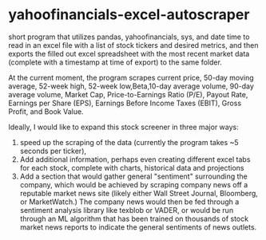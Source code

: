 # yahoofinancials-excel-autoscraper
short program that utilizes pandas, yahoofinancials, sys, and date time to read in an excel file with a list of stock tickers and desired metrics, and then exports the filled out excel spreadsheet with the most recent market data (complete with a timestamp at time of export) to the same folder. 

At the current moment, the program scrapes current price, 50-day moving average, 52-week high,  52-week low,Beta,10-day average volume, 90-day average volume, Market Cap, Price-to-Earnings Ratio (P/E), Payout Rate, Earnings per Share (EPS), Earnings Before Income Taxes (EBIT), Gross Profit, and Book Value. 

Ideally, I would like to expand this stock screener in three major ways:

1) speed up the scraping of the data (currently the program takes ~5 seconds per ticker), 
2) Add additional information, perhaps even creating different excel tabs for each stock, complete with charts, historical data and projections
3) Add a section that would gather general "sentiment" surrounding the company, which would be achieved by scraping company news off a reputable market news site (likely either Wall Street Journal, Bloomberg, or MarketWatch.) The company news would then be fed through a sentiment analysis library like texblob or VADER, or would be run through an ML algorithm that has been trained on thousands of stock market news reports to indicate the general sentiments of news outlets. 
